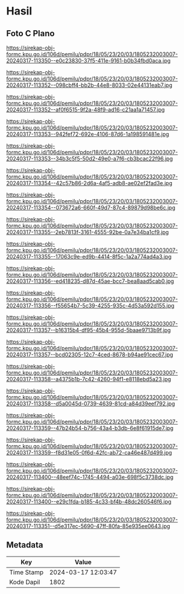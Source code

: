 # Hasil

## Foto C Plano

https://sirekap-obj-formc.kpu.go.id/106d/pemilu/pdpr/18/05/23/20/03/1805232003007-20240317-113350--e0c23830-37f5-411e-9161-b0b34fbd0aca.jpg

https://sirekap-obj-formc.kpu.go.id/106d/pemilu/pdpr/18/05/23/20/03/1805232003007-20240317-113352--098cbff4-bb2b-44e8-8033-02e44131eab7.jpg

https://sirekap-obj-formc.kpu.go.id/106d/pemilu/pdpr/18/05/23/20/03/1805232003007-20240317-113352--af0f6515-9f2a-48f9-ad16-c21aa1a71457.jpg

https://sirekap-obj-formc.kpu.go.id/106d/pemilu/pdpr/18/05/23/20/03/1805232003007-20240317-113353--942fef72-692e-4106-87d6-1a198591481e.jpg

https://sirekap-obj-formc.kpu.go.id/106d/pemilu/pdpr/18/05/23/20/03/1805232003007-20240317-113353--34b3c5f5-50d2-49e0-a7f6-cb3bcac22f96.jpg

https://sirekap-obj-formc.kpu.go.id/106d/pemilu/pdpr/18/05/23/20/03/1805232003007-20240317-113354--42c57b86-2d6a-4af5-adb8-ae02ef2fad3e.jpg

https://sirekap-obj-formc.kpu.go.id/106d/pemilu/pdpr/18/05/23/20/03/1805232003007-20240317-113354--073672a6-660f-49d7-87c4-89879d98be6c.jpg

https://sirekap-obj-formc.kpu.go.id/106d/pemilu/pdpr/18/05/23/20/03/1805232003007-20240317-113355--2eb7813f-3161-4555-92be-0a7e34ba1cf9.jpg

https://sirekap-obj-formc.kpu.go.id/106d/pemilu/pdpr/18/05/23/20/03/1805232003007-20240317-113355--17063c9e-ed9b-4414-8f5c-1a2a774ad4a3.jpg

https://sirekap-obj-formc.kpu.go.id/106d/pemilu/pdpr/18/05/23/20/03/1805232003007-20240317-113356--ed418235-d87d-45ae-bcc7-bea8aad5cab0.jpg

https://sirekap-obj-formc.kpu.go.id/106d/pemilu/pdpr/18/05/23/20/03/1805232003007-20240317-113356--f55654b7-5c39-4255-935c-4d53a592d155.jpg

https://sirekap-obj-formc.kpu.go.id/106d/pemilu/pdpr/18/05/23/20/03/1805232003007-20240317-113357--b16315b4-df95-45b4-955d-5baae9713b9f.jpg

https://sirekap-obj-formc.kpu.go.id/106d/pemilu/pdpr/18/05/23/20/03/1805232003007-20240317-113357--bcd02305-12c7-4ced-8678-b94ae91cec67.jpg

https://sirekap-obj-formc.kpu.go.id/106d/pemilu/pdpr/18/05/23/20/03/1805232003007-20240317-113358--a4375b1b-7c42-4260-94f1-e8118ebd5a23.jpg

https://sirekap-obj-formc.kpu.go.id/106d/pemilu/pdpr/18/05/23/20/03/1805232003007-20240317-113358--d5a0045d-0739-4639-81cd-a84d39eef792.jpg

https://sirekap-obj-formc.kpu.go.id/106d/pemilu/pdpr/18/05/23/20/03/1805232003007-20240317-113359--47b24b54-b756-43a4-b3db-6e8f61915de7.jpg

https://sirekap-obj-formc.kpu.go.id/106d/pemilu/pdpr/18/05/23/20/03/1805232003007-20240317-113359--f8d31e05-0f6d-42fc-ab72-ca46e487d499.jpg

https://sirekap-obj-formc.kpu.go.id/106d/pemilu/pdpr/18/05/23/20/03/1805232003007-20240317-113400--48eef74c-1745-4494-a03e-698f5c3738dc.jpg

https://sirekap-obj-formc.kpu.go.id/106d/pemilu/pdpr/18/05/23/20/03/1805232003007-20240317-113400--e29c1fda-b185-4c33-bf4b-48dc260546f6.jpg

https://sirekap-obj-formc.kpu.go.id/106d/pemilu/pdpr/18/05/23/20/03/1805232003007-20240317-113351--d5e317ec-5690-47ff-80fa-85e935ee0643.jpg


## Metadata

| Key        | Value               |
| ---------- | ------------------- |
| Time Stamp | 2024-03-17 12:03:47 |
| Kode Dapil | 1802                |



